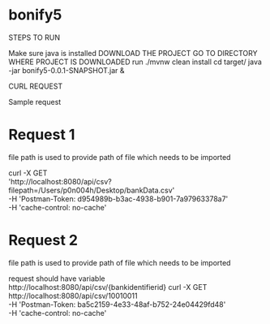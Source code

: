 # bonify5


STEPS TO RUN 

Make sure java is installed
DOWNLOAD THE PROJECT
GO TO DIRECTORY WHERE PROJECT IS DOWNLOADED 
run ./mvnw clean install
cd target/
java -jar bonify5-0.0.1-SNAPSHOT.jar &

CURL REQUEST

Sample request

# Request 1
   file path is used to provide path of file  which needs to be imported
   
curl -X GET \
  'http://localhost:8080/api/csv?filepath=/Users/p0n004h/Desktop/bankData.csv' \
  -H 'Postman-Token: d954989b-b3ac-4938-b901-7a97963378a7' \
  -H 'cache-control: no-cache'

# Request 2
   file path is used to provide path of file  which needs to be imported
   
   request should have variable http://localhost:8080/api/csv/{bankidentifierid}
curl -X GET \
  http://localhost:8080/api/csv/10010011 \
  -H 'Postman-Token: ba5c2159-4e33-48af-b752-24e04429fd48' \
  -H 'cache-control: no-cache'
